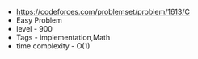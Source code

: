 * https://codeforces.com/problemset/problem/1613/C
* Easy Problem
* level - 900
* Tags - implementation,Math
* time complexity - O(1)
